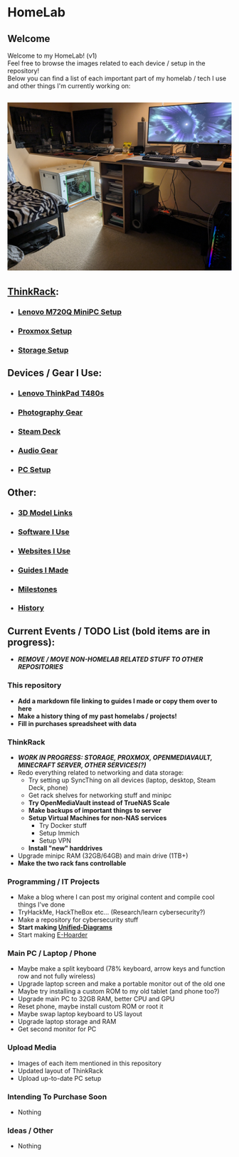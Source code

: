 # HomeLab
## Welcome
Welcome to my HomeLab! (v1)  
Feel free to browse the images related to each device / setup in the repository!  
Below you can find a list of each important part of my homelab / tech I use and other things I'm currently working on:
## ![Full HomeLab/Setup](images/Room_Setup/PXL_20231231_210041993.jpg)
## [ThinkRack](markdown/ThinkRack_Setup.md):
- ### [Lenovo M720Q MiniPC Setup](markdown/Lenovo_M720Q_Setup.md)
- ### [Proxmox Setup](markdown/Proxmox_Setup.md)
- ### [Storage Setup](markdown/Storage_Setup.md)
## Devices / Gear I Use:
- ### [Lenovo ThinkPad T480s](markdown/Lenovo_ThinkPad_T480s_Setup.md)
- ### [Photography Gear](markdown/Photography_Gear.md)
- ### [Steam Deck](markdown/Steam_Deck_Setup.md)
- ### [Audio Gear](markdown/Audio_Gear.md)
- ### [PC Setup](markdown/PC_Setup.md)
## Other:
- ### [3D Model Links](markdown/3D_Model_Links.md)
- ### [Software I Use](markdown/Software.md)
- ### [Websites I Use](markdown/Websites.md)
- ### [Guides I Made](markdown/Guides.md)
- ### [Milestones](markdown/Milestones.md)
- ### [History](markdown/History.md)
## Current Events / TODO List (bold items are in progress): 
- ***REMOVE / MOVE NON-HOMELAB RELATED STUFF TO OTHER REPOSITORIES***
### This repository
- **Add a markdown file linking to guides I made or copy them over to here**
- **Make a history thing of my past homelabs / projects!**
- **Fill in purchases spreadsheet with data**
### ThinkRack
- ***WORK IN PROGRESS: STORAGE, PROXMOX, OPENMEDIAVAULT, MINECRAFT SERVER, OTHER SERVICES(?)***
- Redo everything related to networking and data storage:
    - Try setting up SyncThing on all devices (laptop, desktop, Steam Deck, phone)
    - Get rack shelves for networking stuff and minipc
    - **Try OpenMediaVault instead of TrueNAS Scale**
    - **Make backups of important things to server**
    - **Setup Virtual Machines for non-NAS services**
        - Try Docker stuff
        - Setup Immich
        - Setup VPN
    - **Install "new" harddrives**
- Upgrade minipc RAM (32GB/64GB) and main drive (1TB+)
- **Make the two rack fans controllable**
### Programming / IT Projects
- Make a blog where I can post my original content and compile cool things I've done
- TryHackMe, HackTheBox etc... (Research/learn cybersecurity?)
- Make a repository for cybersecurity stuff
- **Start making [Unified-Diagrams](https://github.com/NKkrisz/Unified-Diagrams)**
- Start making [E-Hoarder](https://github.com/NKkrisz/E-Hoarder)
### Main PC / Laptop / Phone
- Maybe make a split keyboard (78% keyboard, arrow keys and function row and not fully wireless)
- Upgrade laptop screen and make a portable monitor out of the old one
- Maybe try installing a custom ROM to my old tablet (and phone too?)
- Upgrade main PC to 32GB RAM, better CPU and GPU
- Reset phone, maybe install custom ROM or root it
- Maybe swap laptop keyboard to US layout
- Upgrade laptop storage and RAM
- Get second monitor for PC
### Upload Media
- Images of each item mentioned in this repository
- Updated layout of ThinkRack
- Upload up-to-date PC setup
### Intending To Purchase Soon
- Nothing
### Ideas / Other
- Nothing